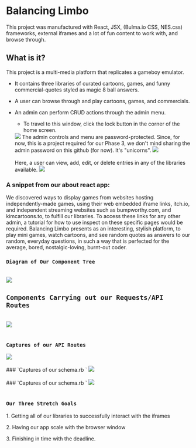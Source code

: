 # Balancing Limbo

This project was manufactured with React, JSX, (Bulma.io CSS, NES.css) frameworks, external iframes and a lot of fun content to work with, and browse through. 


## What is it?
This project is a multi-media platform that replicates a gameboy emulator. 
- It contains three libraries of curated cartoons, games, and funny commercial-quotes styled as magic 8 ball answers. 
- A user can browse through and play cartoons, games, and commercials.  
- An admin can perform CRUD actions through the admin menu. 
	- To travel to this window, click the lock button in the corner of the home screen. 
	
	<img src="https://www.linkpicture.com/q/Screen-Shot-2022-09-18-at-1.32.58-PM.png"/>
	The admin controls and menu are password-protected. 
	Since, for now, this is a project required for our Phase 3, we don't mind sharing the 
	admin password on this github (for now). It's "unicorns". 
	<img src="https://www.linkpicture.com/q/Screen-Shot-2022-09-18-at-1.36.10-PM.png"/>
	<br/> <br/>
	 Here, a user can view, add, edit, or delete entries in any of the libraries available. 
	 <img src="https://www.linkpicture.com/q/Screen-Shot-2022-09-18-at-5.56.34-PM.png"/>

### A snippet from our about react app: 
We discovered ways to display games from websites hosting independently-made games, using their web embedded iframe links, itch.io, and independent streaming websites such as bumpworthy.com, and kimcartoons.to, to fulfill our libraries. To access these links for any other admin, a tutorial for how to use inspect on these specific pages would be required. 
Balancing Limbo presents as an interesting, stylish platform, to play mini games, watch cartoons, and see random quotes as answers to our random, everyday questions, in such a way that is perfected for the average, bored, nostalgic-loving, burnt-out coder. 
<br/>

### `Diagram of Our Component Tree `
<br/>
<img src="https://www.linkpicture.com/q/Screen-Shot-2022-09-18-at-1.51.33-PM.png"/>

<br/>

## `Components Carrying out our Requests/API Routes `
<br/>
<img src="https://www.linkpicture.com/q/Screen-Shot-2022-09-18-at-2.07.35-PM.png"/>

<br/>
<br/> 

### `Captures of our API Routes `
<img src="https://www.linkpicture.com/q/Screen-Shot-2022-09-18-at-2.19.26-PM.png"/>
<br/>
<br/> 
### `Captures of our schema.rb `
<img src="https://www.linkpicture.com/q/diagram_1.png"/>
<br/>
<br/> 
### `Captures of our schema.rb `
<img src="https://www.linkpicture.com/q/schema.png"/>
<br/>
<br/> 

### `Our Three Stretch Goals `
<p>1. Getting all of our libraries to successfully interact with the iframes</p>
<p>2. Having our app scale with the browser window</p>
<p>3. Finishing in time with the deadline.</p> 

